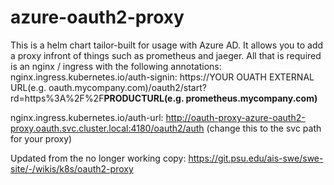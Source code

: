 # azure-oauth2-proxy

This is a helm chart tailor-built for usage with Azure AD. It allows you to add a proxy infront of things such as prometheus and jaeger.
All that is required is an nginx / ingress with the following annotations:
nginx.ingress.kubernetes.io/auth-signin: https://YOUR OUATH EXTERNAL URL(e.g. oauth.mycompany.com)/oauth2/start?rd=https%3A%2F%2F**PRODUCTURL(e.g. prometheus.mycompany.com)**

nginx.ingress.kubernetes.io/auth-url: http://oauth-proxy-azure-oauth2-proxy.oauth.svc.cluster.local:4180/oauth2/auth (change this to the svc path for your proxy)

Updated from the no longer working copy:
https://git.psu.edu/ais-swe/swe-site/-/wikis/k8s/oauth2-proxy